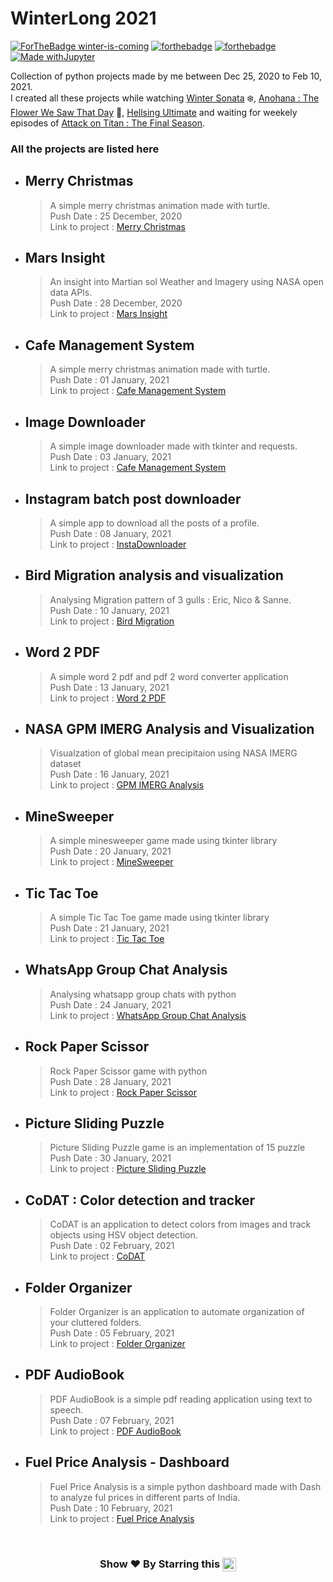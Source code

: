 # WinterLong 2021

[![ForTheBadge winter-is-coming](http://ForTheBadge.com/images/badges/winter-is-coming.svg)](http://ForTheBadge.com)
[![forthebadge](https://forthebadge.com/images/badges/built-with-love.svg)](https://forthebadge.com)
[![forthebadge](https://forthebadge.com/images/badges/made-with-python.svg)](https://forthebadge.com)
[![Made withJupyter](https://img.shields.io/badge/Made%20with-Jupyter-orange?style=for-the-badge&logo=Jupyter)](https://jupyter.org/try)

Collection of python projects made by me between Dec 25, 2020 to Feb 10, 2021. \
I created all these projects while watching [Winter Sonata] ❄️, [Anohana : The Flower We Saw That Day] 🌼, [Hellsing Ultimate] and waiting for weekely episodes of [Attack on Titan : The Final Season]. 

### All the projects are listed here

* ## Merry Christmas
	> A simple merry christmas animation made with turtle.\
	> Push Date : 25 December, 2020 \
	> Link to project : [Merry Christmas](https://github.com/pyGuru123/WinterLong-2021/tree/main/Merry%20Christmas)

* ## Mars Insight
	> An insight into Martian sol Weather and Imagery using NASA open data APIs.\
	> Push Date : 28 December, 2020 \
	> Link to project : [Mars Insight](https://github.com/pyGuru123/Python-Space-Science/tree/main/Mars%20InSight)

* ## Cafe Management System
	> A simple merry christmas animation made with turtle.\
	> Push Date : 01 January, 2021 \
	> Link to project : [Cafe Management System](https://github.com/pyGuru123/WinterLong-2021/tree/main/Cafe%20Management%20System)

* ## Image Downloader
	> A simple image downloader made with tkinter and requests.\
	> Push Date : 03 January, 2021 \
	> Link to project : [Cafe Management System](https://github.com/pyGuru123/WinterLong-2021/tree/main/Image%20Downloader)

* ## Instagram batch post downloader
	> A simple app to download all the posts of a profile.\
	> Push Date : 08 January, 2021 \
	> Link to project : [InstaDownloader](https://github.com/pyGuru123/WinterLong-2021/tree/main/Instagram%20Batch%20post%20downloader)

* ## Bird Migration analysis and visualization
	> Analysing Migration pattern of 3 gulls : Eric, Nico & Sanne.\
	> Push Date : 10 January, 2021 \
	> Link to project : [Bird Migration](https://github.com/pyGuru123/WinterLong-2021/tree/main/Tracking%20Bird%20Migration)

* ## Word 2 PDF
	> A simple word 2 pdf and pdf 2 word converter application\
	> Push Date : 13 January, 2021 \
	> Link to project : [Word 2 PDF](https://github.com/pyGuru123/WinterLong-2021/tree/main/Word2PDF)

* ## NASA GPM IMERG Analysis and Visualization
	> Visualzation of global mean precipitaion using NASA IMERG dataset\
	> Push Date : 16 January, 2021 \
	> Link to project : [GPM IMERG Analysis](https://github.com/pyGuru123/WinterLong-2021/tree/main/Global%20Mean%20Precipitation%20IMERG%20Analysis)

* ## MineSweeper
	> A simple minesweeper game made using tkinter library\
	> Push Date : 20 January, 2021 \
	> Link to project : [MineSweeper](https://github.com/pyGuru123/WinterLong-2021/tree/main/MineSweeper)

* ## Tic Tac Toe
	> A simple Tic Tac Toe game made using tkinter library\
	> Push Date : 21 January, 2021 \
	> Link to project : [Tic Tac Toe](https://github.com/pyGuru123/WinterLong-2021/tree/main/Tic%20Tac%20Toe)

* ## WhatsApp Group Chat Analysis
	> Analysing whatsapp group chats with python \
	> Push Date : 24 January, 2021 \
	> Link to project : [WhatsApp Group Chat Analysis](https://github.com/pyGuru123/WinterLong-2021/tree/main/WhatsApp%20Group%20Chat%20Analysis)

* ## Rock Paper Scissor
	> Rock Paper Scissor game with python \
	> Push Date : 28 January, 2021 \
	> Link to project : [Rock Paper Scissor](https://github.com/pyGuru123/WinterLong-2021/tree/main/Rock%20Paper%20Scissor)

* ## Picture Sliding Puzzle
	> Picture Sliding Puzzle game is an implementation of 15 puzzle \
	> Push Date : 30 January, 2021 \
	> Link to project : [Picture Sliding Puzzle](https://github.com/pyGuru123/WinterLong-2021/tree/main/Rock%20Paper%20Scissor)

* ## CoDAT : Color detection and tracker
	> CoDAT is an application to detect colors from images and track objects using HSV object detection. \
	> Push Date : 02 February, 2021 \
	> Link to project : [CoDAT](https://github.com/pyGuru123/WinterLong-2021/tree/main/Color%20Detector%20%26%20Tracker)

* ## Folder Organizer
	> Folder Organizer is an application to automate organization of your cluttered folders. \
	> Push Date : 05 February, 2021 \
	> Link to project : [Folder Organizer](https://github.com/pyGuru123/WinterLong-2021/tree/main/Folder%20Organizer)

* ## PDF AudioBook
	> PDF AudioBook is a simple pdf reading application using text to speech. \
	> Push Date : 07 February, 2021 \
	> Link to project : [PDF AudioBook](https://github.com/pyGuru123/WinterLong-2021/tree/main/PDF%20AudioBook)

* ## Fuel Price Analysis - Dashboard
	> Fuel Price Analysis is a simple python dashboard made with Dash to analyze ful prices in different parts of India. \
	> Push Date : 10 February, 2021 \
	> Link to project : [Fuel Price Analysis](https://github.com/pyGuru123/WinterLong-2021/tree/main/Fuel%20Prices%20India%20-%20Dashboard)

<br/>
<h3 align="center"> Show ❤️ By Starring this <img align='center'  height="22" src="https://img.shields.io/badge/Repo!%F0%9F%98%8A-purple.svg?&style=for-the-badge&logoColor=green" /></h3>


[Winter Sonata]: https://en.wikipedia.org/wiki/Winter_Sonata
[Anohana : The Flower We Saw That Day]: https://www.imdb.com/title/tt1913273/
[Hellsing Ultimate]: https://www.imdb.com/title/tt0495212/
[Attack on Titan : The Final Season]: https://myanimelist.net/anime/40028/Shingeki_no_Kyojin__The_Final_Season
